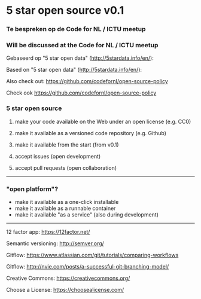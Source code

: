 # 5 star open source v0.1
### Te bespreken op de Code for NL / ICTU meetup
### Will be discussed at the Code for NL / ICTU meetup

Gebaseerd op "5 star open data" (http://5stardata.info/en/):

Based on "5 star open data" (http://5stardata.info/en/):

Also check out: https://github.com/codefornl/open-source-policy

Check ook https://github.com/codefornl/open-source-policy

### 5 star open source

1. make your code available on the Web under an open license (e.g. CC0)

2. make it available as a versioned code repository (e.g. Github)

3. make it available from the start (from v0.1)

4. accept issues (open development)

5. accept pull requests (open collaboration)

---

### "open platform"?

- make it available as a one-click installable
- make it available as a runnable container
- make it available "as a service" (also during development)

---

12 factor app: https://12factor.net/

Semantic versioning: http://semver.org/

Gitflow: https://www.atlassian.com/git/tutorials/comparing-workflows

Gitflow: http://nvie.com/posts/a-successful-git-branching-model/

Creative Commons: https://creativecommons.org/

Choose a License: https://choosealicense.com/
